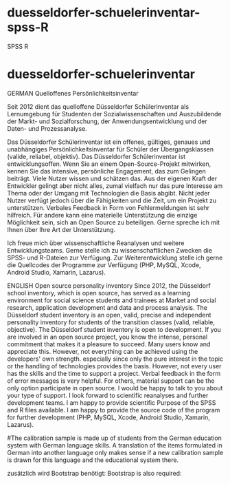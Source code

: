 # duesseldorfer-schuelerinventar-spss-R
SPSS R
# duesseldorfer-schuelerinventar
GERMAN
Quelloffenes Persönlichkeitsinventar

Seit 2012 dient das quelloffene Düsseldorfer Schülerinventar als Lernumgebung für Studenten der Sozialwissenschaften und Auszubildende der 
Markt- und Sozialforschung, der Anwendungsentwicklung und der Daten- und Prozessanalyse.

Das Düsseldorfer Schülerinventar ist ein offenes, gültiges, genaues und unabhängiges Persönlichkeitsinventar für Schüler 
der Übergangsklassen (valide, reliabel, objektiv). Das Düsseldorfer Schülerinventar ist entwicklungsoffen. 
Wenn Sie an einem Open-Source-Projekt mitwirken, kennen Sie das intensive, persönliche Engagement, das zum Gelingen beiträgt. 
Viele Nutzer wissen und schätzen das. Aus der eigenen Kraft der Entwickler gelingt aber nicht alles, 
zumal vielfach nur das pure Interesse am Thema oder der Umgang mit Technologien die Basis abgibt. 
Nicht jeder Nutzer verfügt jedoch über die Fähigkeiten und die Zeit, um ein Projekt zu unterstützen. 
Verbales Feedback in Form von Fehlermeldungen ist sehr hilfreich. Für andere kann eine materielle Unterstützung die einzige Möglichkeit sein, 
sich an Open Source zu beteiligen. Gerne spreche ich mit Ihnen über Ihre Art der Unterstützung.

Ich freue mich über wissenschaftliche Reanalysen und weitere Entwicklungsteams. Gerne stelle ich zu wissenschaftlichen 
Zwecken die SPSS- und R-Dateien zur Verfügung. Zur Weiterentwicklung stelle ich gerne die Quellcodes der Programme zur Verfügung 
(PHP, MySQL, Xcode, Android Studio, Xamarin, Lazarus).

ENGLISH
Open source personality inventory Since 2012, the Düsseldorf school inventory, which is open source, has served as a learning environment for social science students and trainees at Market and social research, application development and data and process analysis. The Düsseldorf student inventory is an open, valid, precise and independent personality inventory for students of the transition classes (valid, reliable, objective). The Düsseldorf student inventory is open to development. If you are involved in an open source project, you know the intense, personal commitment that makes it a pleasure to succeed. Many users know and appreciate this. However, not everything can be achieved using the developers' own strength. especially since only the pure interest in the topic or the handling of technologies provides the basis. However, not every user has the skills and the time to support a project. Verbal feedback in the form of error messages is very helpful. For others, material support can be the only option participate in open source. I would be happy to talk to you about your type of support. I look forward to scientific reanalyses and further development teams. I am happy to provide scientific Purpose of the SPSS and R files available. I am happy to provide the source code of the program for further development (PHP, MySQL, Xcode, Android Studio, Xamarin, Lazarus). 

#The calibration sample is made up of students from the German education system with German language skills. A translation of the items formulated in German into another language only makes sense if a new calibration sample is drawn for this language and the educational system there.

zusätzlich wird Bootstrap benötigt:
Bootstrap is also required:

  <link rel="stylesheet" href="css/bootstrap.min.css">
  <script src="jquery/jquery.min.js"></script>
  <script src="js/bootstrap.min.js"></script>

